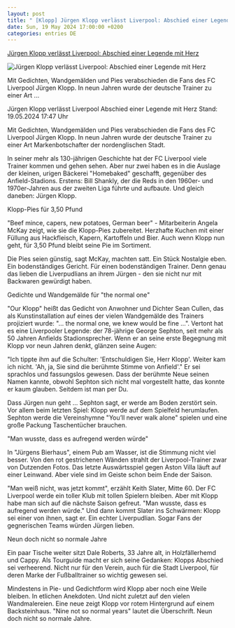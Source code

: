 ```yaml
---
layout: post
title: " [Klopp] Jürgen Klopp verlässt Liverpool: Abschied einer Legende mit Herz"
date: Sun, 19 May 2024 17:00:00 +0200
categories: entries DE
---
```

[Jürgen Klopp verlässt Liverpool: Abschied einer Legende mit Herz](https://www.tagesschau.de/ausland/europa/juergen-klopp-england-fussball-liverpool-100.html)

![Jürgen Klopp verlässt Liverpool: Abschied einer Legende mit Herz](https://images.tagesschau.de/image/73b07177-a249-457a-8f8b-c1125cf2a845/AAABj5GJAk8/AAABjwnlFvA/16x9-1280/fans-fc-liverpool-klopp-100.jpg)

Mit Gedichten, Wandgemälden und Pies verabschieden die Fans des FC Liverpool Jürgen Klopp. In neun Jahren wurde der deutsche Trainer zu einer Art ...

Jürgen Klopp verlässt Liverpool Abschied einer Legende mit Herz Stand: 19.05.2024 17:47 Uhr

Mit Gedichten, Wandgemälden und Pies verabschieden die Fans des FC Liverpool Jürgen Klopp. In neun Jahren wurde der deutsche Trainer zu einer Art Markenbotschafter der nordenglischen Stadt.

In seiner mehr als 130-jährigen Geschichte hat der FC Liverpool viele Trainer kommen und gehen sehen. Aber nur zwei haben es in die Auslage der kleinen, urigen Bäckerei "Homebaked" geschafft, gegenüber des Anfield-Stadions. Erstens: Bill Shankly, der die Reds in den 1960er- und 1970er-Jahren aus der zweiten Liga führte und aufbaute. Und gleich daneben: Jürgen Klopp.

Klopp-Pies für 3,50 Pfund

"Beef mince, capers, new potatoes, German beer" - Mitarbeiterin Angela McKay zeigt, wie sie die Klopp-Pies zubereitet. Herzhafte Kuchen mit einer Füllung aus Hackfleisch, Kapern, Kartoffeln und Bier. Auch wenn Klopp nun geht, für 3,50 Pfund bleibt seine Pie im Sortiment.

Die Pies seien günstig, sagt McKay, machten satt. Ein Stück Nostalgie eben. Ein bodenständiges Gericht. Für einen bodenständigen Trainer. Denn genau das lieben die Liverpudlians an ihrem Jürgen - den sie nicht nur mit Backwaren gewürdigt haben.

Gedichte und Wandgemälde für "the normal one"

"Our Klopp" heißt das Gedicht von Anwohner und Dichter Sean Cullen, das als Kunstinstallation auf eines der vielen Wandgemälde des Trainers projiziert wurde: "... the normal one, we knew would be fine ...". Vertont hat es eine Liverpooler Legende: der 78-jährige George Sephton, seit mehr als 50 Jahren Anfields Stadionsprecher. Wenn er an seine erste Begegnung mit Klopp vor neun Jahren denkt, glänzen seine Augen:

"Ich tippte ihm auf die Schulter: 'Entschuldigen Sie, Herr Klopp'. Weiter kam ich nicht. 'Ah, ja, Sie sind die berühmte Stimme von Anfield'." Er sei sprachlos und fassungslos gewesen. Dass der berühmte Neue seinen Namen kannte, obwohl Sephton sich nicht mal vorgestellt hatte, das konnte er kaum glauben. Seitdem ist man per Du.

Dass Jürgen nun geht ... Sephton sagt, er werde am Boden zerstört sein. Vor allem beim letzten Spiel: Klopp werde auf dem Spielfeld herumlaufen. Sephton werde die Vereinshymne "You’ll never walk alone" spielen und eine große Packung Taschentücher brauchen.

"Man wusste, dass es aufregend werden würde"

In "Jürgens Bierhaus", einem Pub am Wasser, ist die Stimmung nicht viel besser. Von den rot gestrichenen Wänden strahlt der Liverpool-Trainer zwar von Dutzenden Fotos. Das letzte Auswärtsspiel gegen Aston Villa läuft auf einer Leinwand. Aber viele sind im Geiste schon beim Ende der Saison.

"Man weiß nicht, was jetzt kommt", erzählt Keith Slater, Mitte 60. Der FC Liverpool werde ein toller Klub mit tollen Spielern bleiben. Aber mit Klopp habe man sich auf die nächste Saison gefreut. "Man wusste, dass es aufregend werden würde." Und dann kommt Slater ins Schwärmen: Klopp sei einer von ihnen, sagt er. Ein echter Liverpudlian. Sogar Fans der gegnerischen Teams würden Jürgen lieben.

Neun doch nicht so normale Jahre

Ein paar Tische weiter sitzt Dale Roberts, 33 Jahre alt, in Holzfällerhemd und Cappy. Als Tourguide macht er sich seine Gedanken: Klopps Abschied sei verheerend. Nicht nur für den Verein, auch für die Stadt Liverpool, für deren Marke der Fußballtrainer so wichtig gewesen sei.

Mindestens in Pie- und Gedichtform wird Klopp aber noch eine Weile bleiben. In etlichen Anekdoten. Und nicht zuletzt auf den vielen Wandmalereien. Eine neue zeigt Klopp vor rotem Hintergrund auf einem Backsteinhaus. "Nine not so normal years" lautet die Überschrift. Neun doch nicht so normale Jahre.

